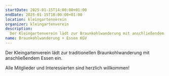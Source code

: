```yaml
---
startDate: 2025-01-15T14:00:00+01:00
endDate: 2025-01-15T18:00:00+01:00
location: kleingartenverein
organizer: kleingartenverein
description:
  Der Kleingartenverein lädt zur Braunkohlwanderung mit anschließendem Essen ein.
name: Braunkohlwanderung + Essen KGV
---
```


Der Kleingartenverein lädt zur traditionellen Braunkohlwanderung mit anschließendem Essen ein.

Alle Mitglieder und Interessierten sind herzlich willkommen!